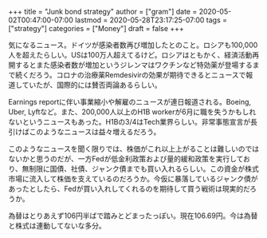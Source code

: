 +++
title = "Junk bond strategy"
author = ["gram"]
date = 2020-05-02T00:47:00-07:00
lastmod = 2020-05-28T23:17:25-07:00
tags = ["strategy"]
categories = ["Money"]
draft = false
+++

気になるニュース。ドイツが感染者数再び増加したとのこと。ロシアも100,000人を超えたらしい。USは100万人超えてるけど。ロシアはともかく、経済活動再開するとまた感染者数が増加というジレンマはワクチンなど特効薬が登場するまで続くだろう。コロナの治療薬Remdesivirの効果が期待できるとニュースで報道していたが、国際的には賛否両論あるらしい。

Earnings reportに伴い事業縮小や解雇のニュースが連日報道される。Boeing, Uber, Lyftなど。また、200,000人以上のH1B workerが6月に職を失うかもしれないというニュースもあった。H1Bの3/4はTech業界らしい。非常事態宣言が長引けばこのようなニュースは益々増えるだろう。

このようなニュースを聞く限りでは、株価がこれ以上上がることは難しいのではないかと思うのだが、一方Fedが低金利政策および量的緩和政策を実行しており、無制限に国債、社債、ジャンク債までも買い入れるらしい。この資金が株式市場に流入して株価を支えているのだろうか。今仮に暴落しているジャンク債があったとしたら、Fedが買い入れしてくれるのを期待して買う戦術は現実的だろうか。

為替はとりあえず106円半ばで踏みとどまったっぽい。現在106.69円。今は為替と株式は連動してないな多分。
